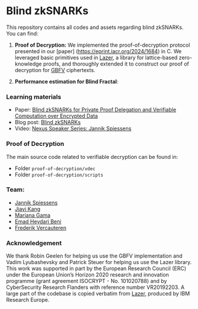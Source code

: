 # Blind zkSNARKs
This repository contains all codes and assets regarding blind zkSNARKs. You can find:
1. **Proof of Decryption:** We implemented the proof-of-decryption protocol presented in our [paper] (https://eprint.iacr.org/2024/1684) in C. We leveraged basic primitives used in [Lazer](https://eprint.iacr.org/2024/1846), a library for lattice-based zero-knowledge proofs, and thoroughly extended it to construct our proof of decryption for [GBFV](https://eprint.iacr.org/2024/1587) ciphertexts.
   
3. **Performance estimation for Blind Fractal**:

### Learning materials
* Paper: [Blind zkSNARKs for Private Proof Delegation and Verifiable Computation over Encrypted Data](https://eprint.iacr.org/2024/1684)
* Blog post: [Blind zkSNARKs](https://www.esat.kuleuven.be/cosic/blog/blind-zksnarks/)
* Video: [Nexus Speaker Series: Jannik Spiessens](https://www.youtube.com/watch?v=TPnmoeOf2w8)


### Proof of Decryption
The main source code related to verifiable decryption can be found in:  

- Folder `proof-of-decryption/vdec`
- Folder `proof-of-decryption/scripts`


### Team:
* [Jannik Spiessens](https://www.esat.kuleuven.be/cosic/people/person/?u=u0165611)
* [Jiayi Kang](https://jiayikang2.github.io/)
* [Mariana Gama](https://mmargama.github.io/)
* [Emad Heydari Beni](https://heydari.be)
* [Frederik Vercauteren](https://www.esat.kuleuven.be/cosic/people/person/?u=u0031924)



### Acknowledgement
We thank Robin Geelen for helping us use the GBFV implementation and Vadim Lyubashevsky and Patrick Steuer for helping us use the Lazer library. This work was supported in part by the European Research Council (ERC) under the European Union’s Horizon 2020 research and innovation programme (grant agreement ISOCRYPT - No. 101020788) and by CyberSecurity Research Flanders with reference number VR20192203. A large part of the codebase is copied verbatim from [Lazer](https://eprint.iacr.org/2024/1846), produced by IBM Research Europe.
